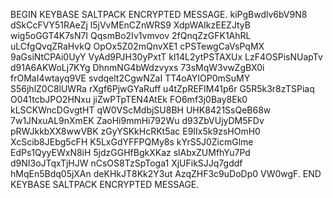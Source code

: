 BEGIN KEYBASE SALTPACK ENCRYPTED MESSAGE. kiPgBwdlv6bV9N8 dSkCcFVY51RAeZj l5jVvMEnCZnWRS9 XdpWAIkzEEZJtyB wig5oGGT4K7sN7I QqsmBo2Iv1vmvov 2fQnqZzGFK1AhRL uLCfgQvqZRaHvkQ OpOx5Z02mQnvXE1 cPSTewgCaVsPqMX 9aGsiNtCPAi0UyY VyAd9PJH30yPxtT kl14L2ytPSTAXUx LzF4OSPisNUapTv d91A6AKWoLj7KYg DhnmNG4bWdzvyxs 73sMqW3vwZgBX0i frOMaI4wtayq9VE svdqelt2CgwNZaI TT4oAYIOP0mSuMY S56jhlZ0C8lUWRa rXgf6PjwGYaRuff u4tZpREFIM41p6r G5R5k3r8zTSPiaq O041tcbJPO2HNxu jiZwPTpTEN4AtEk FO6mf3j0Bay8Ek0 kLSCKWncDGvgtHT qW0VScMdbjSU8BH UHK8421SsQeB68w 7w1JNxuAL9nXmEK ZaoHi9mmHi792Wu d93ZbVUjyDM5FDv pRWJkkbXX8wwVBK zGyYSKkHcRKt5ac E9IIx5k9zsHOmH0 XcScib8JEbg5cFH K5LxGdYFFPQMy8s kYrS5J0ZicmGlme EdPs1QyyEWxN8iH 5jdzGGHfBgkXKaz slAbxZUMfhYu7Pd d9NI3oJTqxTjHJW nCsOS8TzSpToga1 XjUFikSJJq7gddf hMqEn5Bdq05jXAn deKHkJT8Kk2Y3ut AzqZHF3c9uDoDp0 VW0wgF. END KEYBASE SALTPACK ENCRYPTED MESSAGE.
